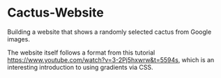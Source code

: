 # Cactus-Website

Building a website that shows a randomly selected cactus from Google images.

The website itself follows a format from this tutorial https://www.youtube.com/watch?v=3-2Pj5hxwrw&t=5594s, which is an interesting introduction to using gradients via CSS.